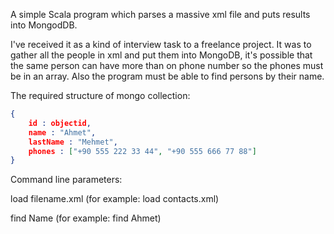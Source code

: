 A simple Scala program which parses a massive xml file and puts results into MongodDB.

I've received it as a kind of interview task to a freelance project. It was to gather all the people in xml and put them into MongoDB, it's possible that the same person can have more than on phone number so the phones must be in an array. Also the program must be able to find persons by their name.

The required structure of mongo collection:
```json
{
	id : objectid,
	name : "Ahmet",
	lastName : "Mehmet",
	phones : ["+90 555 222 33 44", "+90 555 666 77 88"]
}
```

Command line parameters:

load filename.xml (for example: load contacts.xml)

find Name (for example: find Ahmet)
